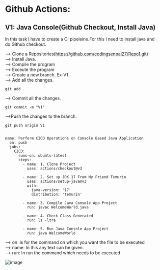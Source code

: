 # Github Actions:
## V1: Java Console(Github Checkout, Install Java)
In this task I have to create a CI pipeleine.For this I need to install java and do Github checkout.<br>

--> Clone a Repositories(https://github.com/codingsenpai27/Repo1.git) <br>
--> Install Java. <br>
--> Compile the program <br>
--> Exceute the program <br>
--> Create a new branch. Ex-V1 <br>
--> Add all the changes. <br>

``` 
git add .

 ```

--> Commit all the changes. <br>

``` 
git commit -m "V1"

 ```

-->Push the changes to the branch. <br>

``` 
git push origin V1

```

```

name: Perform CICD Operations on Console Based Java Application
  on: push
  jobs:
    CICD:
      runs-on: ubuntu-latest
      steps:
        - name: 1. Clone Project
          uses: actions/checkout@v3     

        - name: 2. Set up JDK 17 From My Friend Temurin
          uses: actions/setup-java@v3
          with:
            java-version: '17'
            distribution: 'temurin'

        - name: 3. Compile Java Console App Project
          run: javac WelcomeWorld.java

        - name: 4. Check Class Generated
          run: ls -ltra

        - name: 5. Run Java Console App Project
          run: java WelcomeWorld

```
--> on: is for the command on which you want the file to be executed <br>
--> name: In this any text can be given. <br>
--> run: In run the command which needs to be executed <br>

![image](https://github.com/NubeEra-Projects/MedicalSystem/assets/103624779/75a84d39-f8c3-46df-837b-1b08c72546b4)




